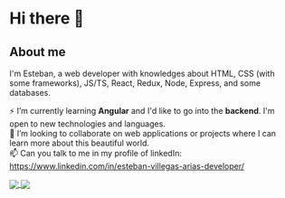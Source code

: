 # Hi there 👋

## About me

I'm Esteban, a web developer with knowledges about HTML, CSS (with some frameworks), JS/TS, React, Redux, Node, Express, and some databases. 


⚡ I’m currently learning **Angular** and I'd like to go into the **backend**. I'm open to new technologies and languages.  
👯 I’m looking to collaborate on web applications or projects where I can learn more about this beautiful world.  
📫 Can you talk to me in my profile of linkedIn:   https://www.linkedin.com/in/esteban-villegas-arias-developer/   
  
  
<a href="https://github.com/anuraghazra/github-readme-stats">
  <img align="center" src="https://github-readme-stats.vercel.app/api/top-langs/?username=jeva2002&theme=synthwave" />
</a>
<a href="https://github.com/anuraghazra/github-readme-stats">
  <img align="center" src="https://github-readme-stats.vercel.app/api?username=jeva2002&theme=synthwave" />
</a>
